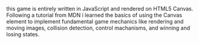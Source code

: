 this game is entirely written in JavaScript and rendered on HTML5 Canvas.
Following a tutorial from MDN i learned  the basics of using the Canvas element to implement fundamental game mechanics like rendering and moving images, collision detection, control machanisms, and winning and losing states.
